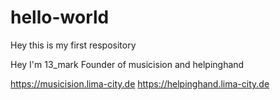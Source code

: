 # hello-world
Hey this is my first respository

Hey I'm 13_mark
Founder of musicision and helpinghand

https://musicision.lima-city.de
https://helpinghand.lima-city.de


